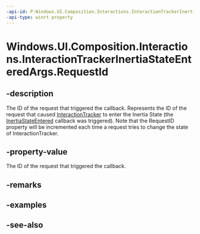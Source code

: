 ```yaml
---
-api-id: P:Windows.UI.Composition.Interactions.InteractionTrackerInertiaStateEnteredArgs.RequestId
-api-type: winrt property
---
```


<!-- Property syntax
public int RequestId { get; }
-->

# Windows.UI.Composition.Interactions.InteractionTrackerInertiaStateEnteredArgs.RequestId

## -description
The ID of the request that triggered the callback. Represents the ID of the request that caused [InteractionTracker](interactiontracker.md) to enter the Inertia State (the [InertiaStateEntered](iinteractiontrackerowner_inertiastateentered_615555038.md) callback was triggered). Note that the RequestID property will be incremented each time a request tries to change the state of InteractionTracker.



## -property-value
The ID of the request that triggered the callback.

## -remarks

## -examples

## -see-also
